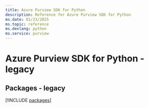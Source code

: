 ```yaml
---
title: Azure Purview SDK for Python
description: Reference for Azure Purview SDK for Python
ms.date: 01/23/2025
ms.topic: reference
ms.devlang: python
ms.service: purview
---
```

# Azure Purview SDK for Python - legacy
## Packages - legacy
[!INCLUDE [packages](purview-index.md)]